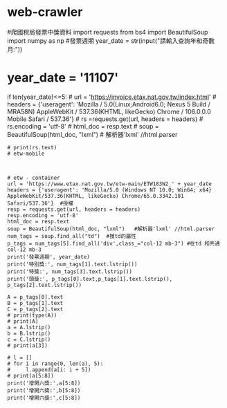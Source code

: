 # web-crawler
#爬國稅局發票中獎資料
import requests
from bs4 import BeautifulSoup
import numpy as np
#發票週期
year_date = str(input("請輸入查詢年和奇數月:"))
# year_date = '11107'
if len(year_date)<=5:
    # url = 'https://invoice.etax.nat.gov.tw/index.html'
    # headers = {'useragent': 'Mozilla / 5.0(Linux;Android6.0; Nexus 5 Build / MRA58N) AppleWebKit / 537.36(KHTML, likeGecko) Chrome / 106.0.0.0 Mobile Safari / 537.36'}
    # rs =requests.get(url, headers = headers)
    # rs.encoding = 'utf-8'
    # html_doc = resp.text
    # soup = BeautifulSoup(html_doc, "lxml")  # 解析器'lxml' //html.parser

    # print(rs.text)
    # etw-mobile



    # etw - container
    url = 'https://www.etax.nat.gov.tw/etw-main/ETW183W2_' + year_date
    headers = {'useragent': 'Mozilla/5.0 (Windows NT 10.0; Win64; x64} AppleWebKit/537.36(KHTML, likeGecko) Chrome/65.0.3342.181 Safari/537.36'}  #授權
    resp = requests.get(url, headers = headers)
    resp.encoding = 'utf-8'
    html_doc = resp.text
    soup = BeautifulSoup(html_doc, "lxml")   #解析器'lxml' //html.parser
    num_tags = soup.find_all("td")  #搜td的屬性
    p_tags = num_tags[5].find_all('div',class_="col-12 mb-3") #在td 和共通col-12 mb-3
    print('發票週期', year_date)
    print('特別獎:', num_tags[1].text.lstrip())
    print('特獎:', num_tags[3].text.lstrip())
    print('頭獎:', p_tags[0].text,p_tags[1].text.lstrip(), p_tags[2].text.lstrip())

    A = p_tags[0].text
    B = p_tags[1].text
    C = p_tags[2].text
    # print(type(A))
    # print(A)
    a = A.lstrip()
    b = B.lstrip()
    c = C.lstrip()
    # print(a[3])

    # l = []
    # for i in range(0, len(a), 5):
    #     l.append(a[i: i + 5])
    # print(a[5:8])
    print('增開六獎:',a[5:8])
    print('增開六獎:',b[5:8])
    print('增開六獎:',c[5:8])

